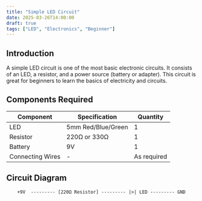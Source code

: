 ```yaml
---
title: "Simple LED Circuit"
date: 2025-03-26T14:00:00
draft: true
tags: ["LED", "Electronics", "Beginner"]
---
```


## **Introduction**  
A simple LED circuit is one of the most basic electronic circuits. It consists of an LED, a resistor, and a power source (battery or adapter). This circuit is great for beginners to learn the basics of electricity and circuits.

## **Components Required**  
| Component  | Specification  | Quantity |
|------------|---------------|----------|
| LED        | 5mm Red/Blue/Green | 1        |
| Resistor   | 220Ω or 330Ω  | 1        |
| Battery    | 9V            | 1        |
| Connecting Wires | -      | As required |

## **Circuit Diagram**
```plaintext
    +9V  --------- [220Ω Resistor] --------- |>| LED --------- GND
